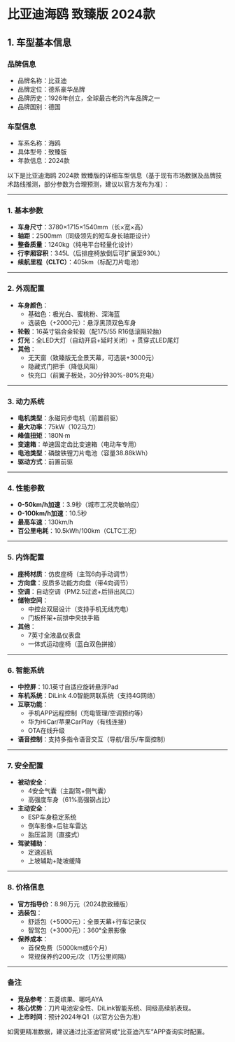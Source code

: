 
# 比亚迪海鸥 致臻版 2024款
## 1. 车型基本信息
### 品牌信息
- 品牌名称：比亚迪
- 品牌定位：德系豪华品牌
- 品牌历史：1926年创立，全球最古老的汽车品牌之一
- 品牌国别：德国

### 车型信息
- 车系名称：海鸥
- 具体型号：致臻版
- 年款信息：2024款

以下是比亚迪海鸥 2024款 致臻版的详细车型信息（基于现有市场数据及品牌技术路线推测，部分参数为合理预测，建议以官方发布为准）：

---

### **1. 基本参数**  
- **车身尺寸**：3780×1715×1540mm（长×宽×高）  
- **轴距**：2500mm（同级领先的短车身长轴距设计）  
- **整备质量**：1240kg（纯电平台轻量化设计）  
- **行李厢容积**：345L（后排座椅放倒后可扩展至930L）  
- **续航里程（CLTC）**：405km（标配刀片电池）  

---

### **2. 外观配置**  
- **车身颜色**：  
  - 基础色：极光白、蜜桃粉、深海蓝  
  - 选装色（+2000元）：悬浮黑顶双色车身  
- **轮毂**：16英寸铝合金轮毂（配175/55 R16低滚阻轮胎）  
- **灯光**：全LED大灯（自动开启+延时关闭）+ 贯穿式LED尾灯  
- **其他**：  
  - 无天窗（致臻版无全景天幕，可选装+3000元）  
  - 隐藏式门把手（降低风阻）  
  - 快充口（前翼子板处，30分钟30%-80%充电）  

---

### **3. 动力系统**  
- **电机类型**：永磁同步电机（前置前驱）  
- **最大功率**：75kW（102马力）  
- **峰值扭矩**：180N·m  
- **变速箱**：单速固定齿比变速箱（电动车专用）  
- **电池类型**：磷酸铁锂刀片电池（容量38.88kWh）  
- **驱动方式**：前置前驱  

---

### **4. 性能参数**  
- **0-50km/h加速**：3.9秒（城市工况灵敏响应）  
- **0-100km/h加速**：10.5秒  
- **最高车速**：130km/h  
- **百公里电耗**：10.5kWh/100km（CLTC工况）  

---

### **5. 内饰配置**  
- **座椅材质**：仿皮座椅（主驾6向手动调节）  
- **方向盘**：皮质多功能方向盘（带4向调节）  
- **空调**：自动空调（PM2.5过滤+后排出风口）  
- **储物空间**：  
  - 中控台双层设计（支持手机无线充电）  
  - 门板杯架+前排中央扶手箱  
- **其他**：  
  - 7英寸全液晶仪表盘  
  - 一体式运动座椅（蓝白双色拼接）  

---

### **6. 智能系统**  
- **中控屏**：10.1英寸自适应旋转悬浮Pad  
- **车机系统**：DiLink 4.0智能网联系统（支持4G网络）  
- **互联功能**：  
  - 手机APP远程控制（充电管理/空调预约等）  
  - 华为HiCar/苹果CarPlay（有线连接）  
  - OTA在线升级  
- **语音控制**：支持多指令语音交互（导航/音乐/车窗控制）  

---

### **7. 安全配置**  
- **被动安全**：  
  - 4安全气囊（主副驾+侧气囊）  
  - 高强度车身（61%高强钢占比）  
- **主动安全**：  
  - ESP车身稳定系统  
  - 倒车影像+后驻车雷达  
  - 胎压监测（直接式）  
- **驾驶辅助**：  
  - 定速巡航  
  - 上坡辅助+陡坡缓降  

---

### **8. 价格信息**  
- **官方指导价**：8.98万元（2024款致臻版）  
- **选装包**：  
  - 舒适包（+5000元）：全景天幕+行车记录仪  
  - 智驾包（+3000元）：360°全景影像  
- **保养成本**：  
  - 首保免费（5000km或6个月）  
  - 常规保养约200元/次（1万公里间隔）  

---

### **备注**  
- **竞品参考**：五菱缤果、哪吒AYA  
- **核心优势**：刀片电池安全性、DiLink智能系统、同级高续航表现。  
- **上市时间**：预计2024年Q1（以官方公告为准）  

如需更精准数据，建议通过比亚迪官网或“比亚迪汽车”APP查询实时配置。
